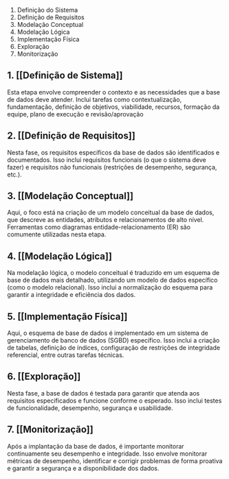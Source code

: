 
1. Definição do Sistema
2. Definição de Requisitos
3. Modelação Conceptual
4. Modelação Lógica
5. Implementação Física
6. Exploração
7. Monitorização

## 1. [[Definição de Sistema]]
Esta etapa envolve compreender o contexto e as necessidades que a base de dados deve atender. Inclui tarefas como contextualização, fundamentação, definição de objetivos, viabilidade, recursos, formação da equipe, plano de execução e revisão/aprovação

## 2. [[Definição de Requisitos]]
Nesta fase, os requisitos específicos da base de dados são identificados e documentados. Isso inclui requisitos funcionais (o que o sistema deve fazer) e requisitos não funcionais (restrições de desempenho, segurança, etc.).

## 3. [[Modelação Conceptual]]
Aqui, o foco está na criação de um modelo conceitual da base de dados, que descreve as entidades, atributos e relacionamentos de alto nível. Ferramentas como diagramas entidade-relacionamento (ER) são comumente utilizadas nesta etapa.

## 4. [[Modelação Lógica]]
Na modelação lógica, o modelo conceitual é traduzido em um esquema de base de dados mais detalhado, utilizando um modelo de dados específico (como o modelo relacional). Isso inclui a normalização do esquema para garantir a integridade e eficiência dos dados.

## 5. [[Implementação Física]]
Aqui, o esquema de base de dados é implementado em um sistema de gerenciamento de banco de dados (SGBD) específico. Isso inclui a criação de tabelas, definição de índices, configuração de restrições de integridade referencial, entre outras tarefas técnicas.

## 6. [[Exploração]]
Nesta fase, a base de dados é testada para garantir que atenda aos requisitos especificados e funcione conforme o esperado. Isso inclui testes de funcionalidade, desempenho, segurança e usabilidade.

## 7. [[Monitorização]]
Após a implantação da base de dados, é importante monitorar continuamente seu desempenho e integridade. Isso envolve monitorar métricas de desempenho, identificar e corrigir problemas de forma proativa e garantir a segurança e a disponibilidade dos dados.
